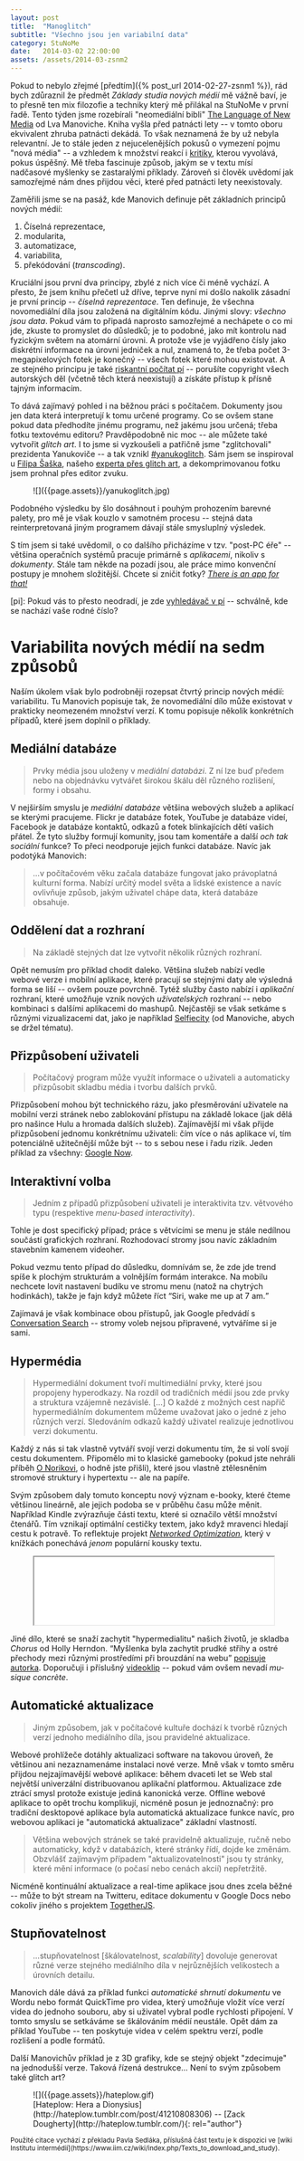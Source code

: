 ```yaml
---
layout: post
title:  "Manoglitch"
subtitle: "Všechno jsou jen variabilní data"
category: StuNoMe
date:   2014-03-02 22:00:00
assets: /assets/2014-03-zsnm2
---
```


Pokud to nebylo zřejmé [předtím]({% post_url 2014-02-27-zsnm1 %}), rád bych zdůraznil že předmět <i>Základy studia nových médií</i> mě vážně baví, je to přesně ten mix filozofie a techniky který mě přilákal na StuNoMe v první řadě. Tento týden jsme rozebírali "neomediální bibli" [The Language of New Media](http://www.amazon.com/gp/product/0262632551/ref=as_li_ss_tl?tag=boff-20) od Lva Manoviche. Kniha vyšla před patnácti lety -- v tomto oboru ekvivalent zhruba patnácti dekádá. To však neznamená že by už nebyla relevantní. Je to stále jeden z nejucelenějších pokusů o vymezení pojmu "nová média" -- a vzhledem k množství reakcí i [kritiky](http://media.frametheweb.com/), kterou vyvolává, pokus úspěšný. Mě třeba fascinuje způsob, jakým se v textu mísí nadčasové myšlenky se zastaralými příklady. Zároveň si člověk uvědomí jak samozřejmé nám dnes přijdou věci, které před patnácti lety neexistovaly.


Zaměřili jsme se na pasáž, kde Manovich definuje pět základních principů nových médií:

1. Číselná reprezentace,
2. modularita,
3. automatizace,
4. variabilita,
5. překódování (<i lang="en">transcoding</i>).

Kruciální jsou první dva principy, zbylé z nich více či méně vychází. A přesto, že jsem knihu přečetl už dříve, teprve nyní mi došlo nakolik zásadní je první princip -- <i>číselná reprezentace</i>. Ten definuje, že všechna novomediální díla jsou založená na digitálním kódu. Jinými slovy: _všechno jsou data_. Pokud vám to připadá naprosto samozřejmé a nechápete o co mi jde, zkuste to promyslet do důsledků; je to podobné, jako mít kontrolu nad fyzickým světem na atomární úrovni. A protože vše je vyjádřeno čísly jako diskrétní informace na úrovni jedniček a nul, znamená to, že třeba počet 3-megapixelových fotek je konečný -- všech fotek které mohou existovat. A ze stejného principu je také [riskantní počítat pí](http://csua.berkeley.edu/~ranga/humor/pi.txt) -- porušíte copyright všech autorských děl (včetně těch která neexistují) a získáte přístup k přísně tajným informacím.

To dává zajímavý pohled i na běžnou práci s počítačem. Dokumenty jsou jen data která interpretují k tomu určené programy. Co se ovšem stane pokud data předhodíte jinému programu, než jakému jsou určená; třeba fotku textovému editoru? Pravděpodobně nic moc -- ale můžete také vytvořit <i lang="en">glitch art</i>. I to jsme si vyzkoušeli a patřičně jsme "zglitchovali" prezidenta Yanukoviče -- a tak vznikl [#yanukoglitch](https://twitter.com/search?q=%23yanukoglitch&src=hash&mode=photos). Sám jsem se inspiroval u [Filipa Šaška](https://twitter.com/FiSHuGe/status/437948921218748417/photo/1/large), našeho [experta přes glitch art](https://is.cuni.cz/webapps/zzp/detail/117251/?lang=cs), a dekomprimovanou fotku jsem prohnal přes editor zvuku.

<figure>
![]({{page.assets}}/yanukoglitch.jpg)
</figure>

Podobného výsledku by šlo dosáhnout i pouhým prohozením barevné palety, pro mě je však kouzlo v samotném procesu -- stejná data reinterpretovaná jiným programem dávají stále smysluplný výsledek.

S tím jsem si také uvědomil, o co dalšího přicházíme v tzv. "post-PC éře" -- většina operačních systémů pracuje primárně s <i>aplikacemi</i>, nikoliv s <i>dokumenty</i>. Stále tam někde na pozadí jsou, ale práce mimo konvenční postupy je mnohem složitější. Chcete si zničit fotky? [<i lang="en">There is an app for that!</i>](http://www.creativeapplications.net/iphone/glitche-distort-your-photos-using-computer-errors-and-bugs/)

[pi]: Pokud vás to přesto neodradí, je zde [vyhledávač v pí](http://www.angio.net/pi/piquery) -- schválně, kde se nachází vaše rodné číslo?

# Variabilita nových médií na sedm způsobů

Naším úkolem však bylo podrobněji rozepsat čtvrtý princip nových médií: variabilitu. Tu Manovich popisuje tak, že novomediální dílo může existovat v prakticky neomezeném množství verzí. K tomu popisuje několik konkrétních případů, které jsem doplnil o příklady.

## Mediální databáze

> Prvky média jsou uloženy v <i>mediální databázi</i>. Z ní lze buď předem nebo na objednávku vytvářet širokou škálu děl různého rozlišení, formy i obsahu.

V nejširším smyslu je <i>mediální databáze</i> většina webových služeb a aplikací se kterými pracujeme. Flickr je databáze fotek, YouTube je databáze videí, Facebook je databáze kontaktů, odkazů a fotek blinkajících dětí vašich přátel. Že tyto služby formují komunity, jsou tam komentáře a další <i>och tak sociální</i> funkce? To přeci neodporuje jejich funkci databáze. Navíc jak podotýká Manovich:

> ...v počítačovém věku začala databáze fungovat jako právoplatná kulturní forma. Nabízí určitý model světa a lidské existence a navíc ovlivňuje způsob, jakým uživatel chápe data, která databáze obsahuje.

## Oddělení dat a rozhraní

> Na základě stejných dat lze vytvořit několik různých rozhraní.

Opět nemusím pro příklad chodit daleko. Většina služeb nabízí vedle webové verze i mobilní aplikace, které pracují se stejnými daty ale výsledná forma se liší -- ovšem pouze povrchně. Tytéž služby často nabízí i <i>aplikační</i> rozhraní, které umožňuje vznik nových <i>uživatelských</i> rozhraní -- nebo kombinaci s dalšími aplikacemi do mashupů. Nejčastěji se však setkáme s různými vizualizacemi dat, jako je například [Selfiecity](http://selfiecity.net/) (od Manoviche, abych se držel tématu).

## Přizpůsobení uživateli

> Počítačový program může využít informace o uživateli a automaticky přizpůsobit skladbu média i tvorbu dalších prvků.

Přizpůsobení mohou být technického rázu, jako přesměrování uživatele na mobilní verzi stránek nebo zablokování přístupu na základě lokace (jak dělá pro našince Hulu a hromada dalších služeb). Zajímavější mi však přijde přizpůsobení jednomu konkrétnímu uživateli: čím více o nás aplikace ví, tím potenciálně užitečnější může být -- to s sebou nese i řadu rizik. Jeden příklad za všechny: [Google Now](http://www.google.com/landing/now/).

## Interaktivní volba

> Jedním z případů přizpůsobení uživateli je interaktivita tzv. větvového typu (respektive <i lang="en">menu-based interactivity</i>).

Tohle je dost specifický případ; práce s větvícími se menu je stále nedílnou součástí grafických rozhraní. Rozhodovací stromy jsou navíc základním stavebním kamenem videoher.

Pokud vezmu tento případ do důsledku, domnívám se, že zde jde trend spíše k plochým strukturám a volnějším formám interakce. Na mobilu nechcete lovit nastavení budíku ve stromu menu (natož na chytrých hodinkách), takže je fajn když můžete říct <q lang="en">Siri, wake me up at 7 am.</q>

Zajímavá je však kombinace obou přístupů, jak Google předvádí s [Conversation Search](http://searchengineland.com/googles-impressive-conversational-search-goes-live-on-chrome-160445) -- stromy voleb nejsou připravené, vytváříme si je sami.

## Hypermédia

> Hypermediální dokument tvoří multimediální prvky, které jsou propojeny hyperodkazy. Na rozdíl od tradičních médií jsou zde prvky a struktura vzájemně nezávislé. [...]
> O každé z možných cest napříč hypermediálním dokumentem můžeme uvažovat jako o jedné z jeho různých verzí. Sledováním odkazů každý uživatel realizuje jednotlivou verzi dokumentu.

Každý z nás si tak vlastně vytváří svojí verzi dokumentu tím, že si volí svojí cestu dokumentem. Připomělo mi to klasické gamebooky (pokud jste nehráli příběh [O Norikovi](http://obchod.altar.cz/o-norikovi-p-286.html), o hodně jste přišli), které jsou vlastně ztělesněním stromové struktury i hypertextu -- ale na papíře.

Svým způsobem daly tomuto konceptu nový význam e-booky, které čteme většinou lineárně, ale jejich podoba se v průběhu času může měnit. Například Kindle zvýrazňuje části textu, které si označilo větší množství čtenářů. Tím vznikají optimální cestičky textem, jako když mravenci hledají cestu k potravě. To reflektuje projekt <cite>[Networked Optimization](http://silviolorusso.com/work/networked-optimization/)</cite>, který v knížkách ponechává _jenom_ populární kousky textu.

<figure lang="en">
  <iframe style="width: 100%; height: 120px;" src="//bandcamp.com/EmbeddedPlayer/album=1907022537/size=large/bgcol=ffffff/linkcol=333333/tracklist=false/artwork=small/t=1/transparent=true/" seamless>
  <a href="http://rvng.bandcamp.com/album/chorus">Chorus by Holly Herndon</a>
  </iframe>
</figure>

Jiné dílo, které se snaží zachytit "hypermedialitu" našich životů, je skladba <cite>Chorus</cite> od Holly Herndon. <q cite="http://rhizome.org/editorial/2014/jan/22/holly-herndon/">Myšlenka byla zachytit prudké střihy a ostré přechody mezi různými prostředími při brouzdání na webu</q> [popisuje autorka](http://rhizome.org/editorial/2014/jan/22/holly-herndon/). Doporučuji i příslušný [videoklip](https://www.youtube.com/watch?v=nHujh3yA3BE) -- pokud vám ovšem nevadí <i lang="fr">musique concrète</i>.

## Automatické aktualizace

> Jiným způsobem, jak v počítačové kultuře dochází k tvorbě různých verzí jednoho mediálního díla, jsou pravidelné aktualizace. 

Webové prohlížeče dotáhly aktualizaci software na takovou úroveň, že většinou ani nezaznamenáme instalaci nové verze. Mně však v tomto směru přijdou nejzajímavější webové aplikace: během dvaceti let se Web stal největší univerzální distribuovanou aplikační platformou. Aktualizace zde ztrácí smysl protože existuje jediná kanonická verze. Offline webové aplikace to opět trochu komplikují, nicméně posun je jednoznačný: pro tradiční desktopové aplikace byla automatická aktualizace funkce navíc, pro webovou aplikaci je "automatická aktualizace" základní vlastností.

> Většina webových stránek se také pravidelně aktualizuje, ručně nebo automaticky, když v databázích, které stránky řídí, dojde ke změnám.
> Obzvlášť zajímavým případem "aktualizovatelnosti" jsou ty stránky, které mění informace (o počasí nebo cenách akcií) nepřetržitě.

Nicméně kontinuální aktualizace a real-time aplikace jsou dnes zcela běžné -- může to být stream na Twitteru, editace dokumentu v Google Docs nebo cokoliv jiného s projektem [TogetherJS](https://togetherjs.com/).

## Stupňovatelnost

> ...stupňovatelnost [škálovatelnost, <i lang="en">scalability</i>] dovoluje generovat různé verze stejného mediálního díla v nejrůznějších velikostech a úrovních detailu.

Manovich dále dává za příklad funkci <i>automatické shrnutí dokumentu</i> ve Wordu nebo formát QuickTime pro videa, který umožňuje vložit více verzí videa do jednoho souboru, aby si uživatel vybral podle rychlosti připojení. V tomto smyslu se setkáváme se škálováním médií neustále. Opět dám za příklad YouTube -- ten poskytuje videa v celém spektru verzí, podle rozlišení a podle formátů.

Další Manovichův příklad je z 3D grafiky, kde se stejný objekt "zdecimuje" na jednodušší verze. Taková řízená destrukce... Není to svým způsobem také glitch art?

<figure>
![]({{page.assets}}/hateplow.gif)
<figcaption>
[Hateplow: Hera a Dionysius](http://hateplow.tumblr.com/post/41210808306) -- [Zack Dougherty](http://hateplow.tumblr.com/){: rel="author"}
</figcaption>
</figure>

<small>
Použité citace vychází z překladu Pavla Sedláka, příslušná část textu je k dispozici ve [wiki Institutu intermédií](https://www.iim.cz/wiki/index.php/Texts_to_download_and_study).
</small>
